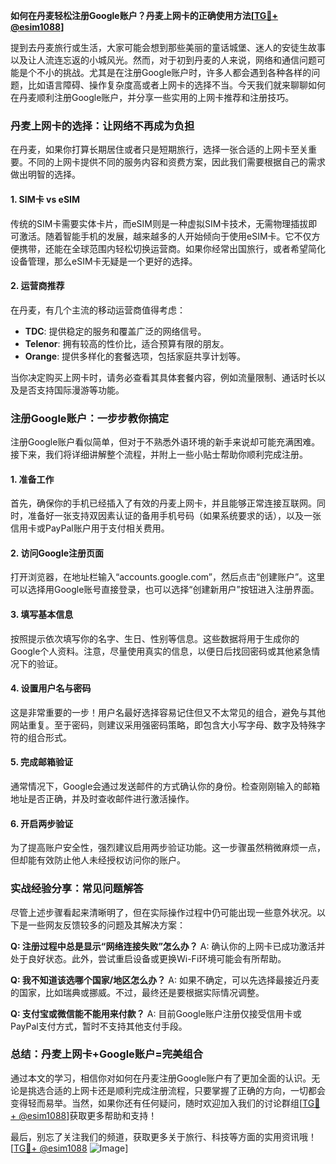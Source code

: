 **如何在丹麦轻松注册Google账户？丹麦上网卡的正确使用方法[[TG💪+ @esim1088](https://t.me/s/esim1088)]**

提到去丹麦旅行或生活，大家可能会想到那些美丽的童话城堡、迷人的安徒生故事以及让人流连忘返的小城风光。然而，对于初到丹麦的人来说，网络和通信问题可能是个不小的挑战。尤其是在注册Google账户时，许多人都会遇到各种各样的问题，比如语言障碍、操作复杂度高或者上网卡的选择不当。今天我们就来聊聊如何在丹麦顺利注册Google账户，并分享一些实用的上网卡推荐和注册技巧。

### 丹麦上网卡的选择：让网络不再成为负担

在丹麦，如果你打算长期居住或者只是短期旅行，选择一张合适的上网卡至关重要。不同的上网卡提供不同的服务内容和资费方案，因此我们需要根据自己的需求做出明智的选择。

#### 1. **SIM卡 vs eSIM**
传统的SIM卡需要实体卡片，而eSIM则是一种虚拟SIM卡技术，无需物理插拔即可激活。随着智能手机的发展，越来越多的人开始倾向于使用eSIM卡。它不仅方便携带，还能在全球范围内轻松切换运营商。如果你经常出国旅行，或者希望简化设备管理，那么eSIM卡无疑是一个更好的选择。

#### 2. **运营商推荐**
在丹麦，有几个主流的移动运营商值得考虑：
- **TDC**: 提供稳定的服务和覆盖广泛的网络信号。
- **Telenor**: 拥有较高的性价比，适合预算有限的朋友。
- **Orange**: 提供多样化的套餐选项，包括家庭共享计划等。

当你决定购买上网卡时，请务必查看其具体套餐内容，例如流量限制、通话时长以及是否支持国际漫游等功能。

### 注册Google账户：一步步教你搞定

注册Google账户看似简单，但对于不熟悉外语环境的新手来说却可能充满困难。接下来，我们将详细讲解整个流程，并附上一些小贴士帮助你顺利完成注册。

#### 1. **准备工作**
首先，确保你的手机已经插入了有效的丹麦上网卡，并且能够正常连接互联网。同时，准备好一张支持双因素认证的备用手机号码（如果系统要求的话），以及一张信用卡或PayPal账户用于支付相关费用。

#### 2. **访问Google注册页面**
打开浏览器，在地址栏输入“accounts.google.com”，然后点击“创建账户”。这里可以选择用Google账号直接登录，也可以选择“创建新用户”按钮进入注册界面。

#### 3. **填写基本信息**
按照提示依次填写你的名字、生日、性别等信息。这些数据将用于生成你的Google个人资料。注意，尽量使用真实的信息，以便日后找回密码或其他紧急情况下的验证。

#### 4. **设置用户名与密码**
这是非常重要的一步！用户名最好选择容易记住但又不太常见的组合，避免与其他网站重复。至于密码，则建议采用强密码策略，即包含大小写字母、数字及特殊字符的组合形式。

#### 5. **完成邮箱验证**
通常情况下，Google会通过发送邮件的方式确认你的身份。检查刚刚输入的邮箱地址是否正确，并及时查收邮件进行激活操作。

#### 6. **开启两步验证**
为了提高账户安全性，强烈建议启用两步验证功能。这一步骤虽然稍微麻烦一点，但却能有效防止他人未经授权访问你的账户。

### 实战经验分享：常见问题解答

尽管上述步骤看起来清晰明了，但在实际操作过程中仍可能出现一些意外状况。以下是一些网友反馈较多的问题及其解决方案：

**Q: 注册过程中总是显示“网络连接失败”怎么办？**
A: 确认你的上网卡已成功激活并处于良好状态。此外，尝试重启设备或更换Wi-Fi环境可能会有所帮助。

**Q: 我不知道该选哪个国家/地区怎么办？**
A: 如果不确定，可以先选择最接近丹麦的国家，比如瑞典或挪威。不过，最终还是要根据实际情况调整。

**Q: 支付宝或微信能不能用来付款？**
A: 目前Google账户注册仅接受信用卡或PayPal支付方式，暂时不支持其他支付手段。

### 总结：丹麦上网卡+Google账户=完美组合

通过本文的学习，相信你对如何在丹麦注册Google账户有了更加全面的认识。无论是挑选合适的上网卡还是顺利完成注册流程，只要掌握了正确的方向，一切都会变得轻而易举。当然，如果你还有任何疑问，随时欢迎加入我们的讨论群组[[TG💪+ @esim1088](https://t.me/s/esim1088)]获取更多帮助和支持！

最后，别忘了关注我们的频道，获取更多关于旅行、科技等方面的实用资讯哦！[[TG💪+ @esim1088](https://t.me/s/esim1088) ![Image](https://i.postimg.cc/4NQfJmqS/Snipaste-2025-05-13-00-14-12.png)]